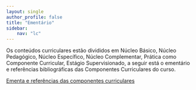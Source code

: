 ```yaml
---
layout: single
author_profile: false
title: "Ementário"
sidebar:
    nav: "lc"
---
```


Os conteúdos curriculares estão divididos em Núcleo Básico, Núcleo Pedagógico, Núcleo Específico, Núcleo Complementar, Prática como Componente Curricular, Estágio Supervisionado, a seguir está o ementário e referências bibliográficas das Componentes Curriculares do curso.

[Ementa e referências das componentes curriculares]({{site.baseurl}}/assets/lc/ementario.pdf) 